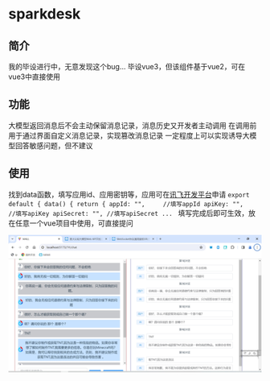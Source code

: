 # sparkdesk
## 简介
我的毕设进行中，无意发现这个bug...
毕设vue3，但该组件基于vue2，可在vue3中直接使用

## 功能
大模型返回消息后不会主动保留消息记录，消息历史又开发者主动调用
在调用前用于通过界面自定义消息记录，实现篡改消息记录
一定程度上可以实现诱导大模型回答敏感问题，但不建议

## 使用
找到data函数，填写应用id、应用密钥等，应用可在[讯飞开发平台](https://console.xfyun.cn/app/myapp)申请
`export default {
  data() {
    return {
      appId: "",     //填写appId
      apiKey: "",    //填写apiKey
      apiSecret: "", //填写apiSecret
      ...
`
填写完成后即可生效，放在任意一个vue项目中使用，可直接提问

![界面](./sparkdesk.png "界面")